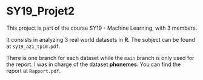 # SY19_Projet2

This project is part of the course SY19 - Machine Learning, with 3 members. <br>

It consists in analyzing 3 real world datasets in **R**. The subject can be found at `sy19_a21_tp10.pdf`. <br> 

There is one branch for each dataset while the `main` branch is only used for the report. I was in charge of the dataset **phonemes**. You can find the report at `Rapport.pdf`. 
